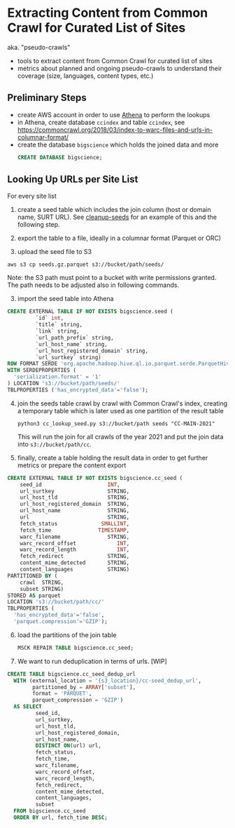 # Extracting Content from Common Crawl for Curated List of Sites

aka. "pseudo-crawls"

- tools to extract content from Common Crawl for curated list of sites
- metrics about planned and ongoing pseudo-crawls to understand their coverage (size, languages, content types, etc.)

## Preliminary Steps

- create AWS account in order to use [Athena](https://aws.amazon.com/athena/) to perform the lookups
- in Athena, create database `ccindex` and table `ccindex`, see https://commoncrawl.org/2018/03/index-to-warc-files-and-urls-in-columnar-format/
- create the database `bigscience` which holds the joined data and more
  ```sql
  CREATE DATABASE bigscience;
  ```

## Looking Up URLs per Site List

For every site list

1. create a seed table which includes the join column (host or domain name, SURT URL). See [cleanup-seeds](./sourcing_sheet_seeds/cleanup-seeds.ipynb) for an example of this and the following step.

2. export the table to a file, ideally in a columnar format (Parquet or ORC)

3. upload the seed file to S3
  ```
  aws s3 cp seeds.gz.parquet s3://bucket/path/seeds/
  ```
  Note: the S3 path must point to a bucket with write permissions granted. The path needs to be adjusted also in following commands.

3. import the seed table into Athena
  ```sql
  CREATE EXTERNAL TABLE IF NOT EXISTS bigscience.seed (
           `id` int,
           `title` string,
           `link` string,
           `url_path_prefix` string,
           `url_host_name` string,
           `url_host_registered_domain` string,
           `url_surtkey` string)
  ROW FORMAT SERDE 'org.apache.hadoop.hive.ql.io.parquet.serde.ParquetHiveSerDe'
  WITH SERDEPROPERTIES (
    'serialization.format' = '1'
  ) LOCATION 's3://bucket/path/seeds/'
  TBLPROPERTIES ('has_encrypted_data'='false');
  ```

4. join the seeds table crawl by crawl with Common Crawl's index, creating a temporary table which is later used as one partition of the result table
   ```
   python3 cc_lookup_seed.py s3://bucket/path seeds "CC-MAIN-2021"
   ```
   This will run the join for all crawls of the year 2021 and put the join data into `s3://bucket/path/cc`.

5. finally, create a table holding the result data in order to get further metrics or prepare the content export
  ```sql
  CREATE EXTERNAL TABLE IF NOT EXISTS bigscience.cc_seed (
      seed_id                     INT,
      url_surtkey                 STRING,
      url_host_tld                STRING,
      url_host_registered_domain  STRING,
      url_host_name               STRING,
      url                         STRING,
      fetch_status              SMALLINT,
      fetch_time               TIMESTAMP,
      warc_filename               STRING,
      warc_record_offset             INT,
      warc_record_length             INT,
      fetch_redirect              STRING,
      content_mime_detected       STRING,
      content_languages           STRING)
  PARTITIONED BY (
      crawl  STRING,
      subset STRING)
  STORED AS parquet
  LOCATION 's3://bucket/path/cc/'
  TBLPROPERTIES (
    'has_encrypted_data'='false',
    'parquet.compression'='GZIP');
  ```

6. load the partitions of the join table
   ```sql
   MSCK REPAIR TABLE bigscience.cc_seed;
   ```

7. We want to run deduplication in terms of urls. [WIP]
  ```sql
  CREATE TABLE bigscience.cc_seed_dedup_url
    WITH (external_location = '{s3_location}/cc-seed_dedup_url',
          partitioned_by = ARRAY['subset'],
          format = 'PARQUET',
          parquet_compression = 'GZIP')
    AS SELECT
           seed_id,
           url_surtkey,
           url_host_tld,
           url_host_registered_domain,
           url_host_name,
           DISTINCT ON(url) url,
           fetch_status,
           fetch_time,
           warc_filename,
           warc_record_offset,
           warc_record_length,
           fetch_redirect,
           content_mime_detected,
           content_languages,
           subset
    FROM bigscience.cc_seed
    ORDER BY url, fetch_time DESC;
  ```
